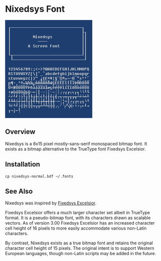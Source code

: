 # Nixedsys Font

![screenshot](screenshot.png)

## Overview

Nixedsys is a 8x15 pixel mostly-sans-serif monospaced bitmap font.  It
exists as a bitmap alternative to the TrueType font Fixedsys
Excelsior.

## Installation

    cp nixedsys-normal.bdf ~/.fonts

## See Also

Nixedsys was inspired by [Fixedsys Excelsior](http://www.fixedsysexcelsior.com/).

Fixedsys Excelsior offers a much larger character set albeit in
TrueType format.  It is a pseudo-bitmap font, with its characters
drawn as scalable vectors.  As of version 3.00 Fixedsys Excelsior has
an increased character cell height of 16 pixels to more easily
accommodate various non-Latin characters.

By contrast, Nixedsys exists as a true bitmap font and retains the
original character cell height of 15 pixels.  The original intent is
to support Western European languages, though non-Latin scripts may be
added in the future.
